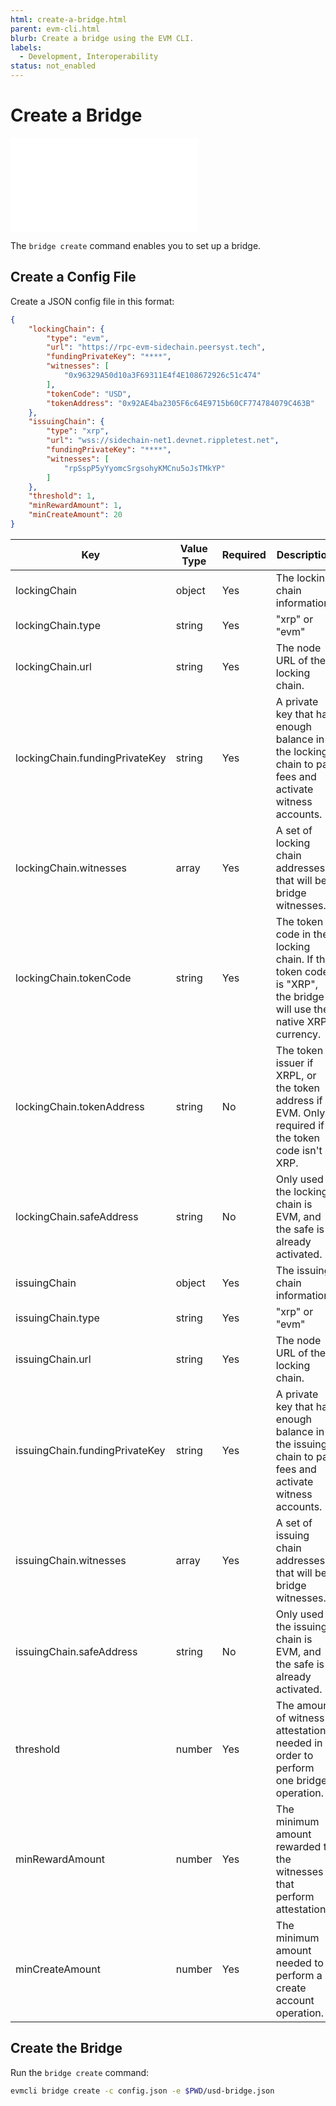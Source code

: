 ```yaml
---
html: create-a-bridge.html
parent: evm-cli.html
blurb: Create a bridge using the EVM CLI.
labels:
  - Development, Interoperability
status: not_enabled
---
```

# Create a Bridge

<embed src="/snippets/_evm-sidechain-disclaimer.md" />

The `bridge create` command enables you to set up a bridge.


## Create a Config File

Create a JSON config file in this format:

```json
{
    "lockingChain": {
        "type": "evm",
        "url": "https://rpc-evm-sidechain.peersyst.tech",
        "fundingPrivateKey": "****",
        "witnesses": [
            "0x96329A50d10a3F69311E4f4E108672926c51c474"
        ],
        "tokenCode": "USD",
        "tokenAddress": "0x92AE4ba2305F6c64E9715b60CF774784079C463B"
    },
    "issuingChain": {
        "type": "xrp",
        "url": "wss://sidechain-net1.devnet.rippletest.net",
        "fundingPrivateKey": "****",
        "witnesses": [
            "rpSspP5yYyomcSrgsohyKMCnu5oJsTMkYP"
        ]
    },
    "threshold": 1,
    "minRewardAmount": 1,
    "minCreateAmount": 20
}
```


| Key | Value Type | Required | Description | Example |
|-----|------------|----------|-------------|---------|
| lockingChain | object | Yes | The locking chain information. | |
| lockingChain.type | string | Yes | "xrp" or "evm" | `"xrp"` |
| lockingChain.url | string | Yes | The node URL of the locking chain. | `"wss://sidechain-net1.devnet.rippletest.net"` |
| lockingChain.fundingPrivateKey | string | Yes | A private key that has enough balance in the locking chain to pay fees and activate witness accounts. | `"0000000000000000000000000000000000000000000000000000000000000000"` |
| lockingChain.witnesses | array | Yes | A set of locking chain addresses that will be bridge witnesses. | `["rpSspP5yYyomcSrgsohyKMCnu5oJsTMkYP"]` |
| lockingChain.tokenCode | string | Yes | The token code in the locking chain. If the token code is "XRP", the bridge will use the native XRP currency. | `"USD"` |
| lockingChain.tokenAddress | string | No | The token issuer if XRPL, or the token address if EVM. Only required if the token code isn't XRP. | `"rpSspP5yYyomcSrgsohyKMCnu5oJsTMkYP"` |
| lockingChain.safeAddress | string | No | Only used if the locking chain is EVM, and the safe is already activated. | `"0x0000000000000000000000000000000000000000"` |
| issuingChain | object | Yes | The issuing chain information. | |
| issuingChain.type | string | Yes | "xrp" or "evm" | `"evm"` |
| issuingChain.url | string | Yes | The node URL of the locking chain. | `"https://rpc-evm-sidechain.peersyst.tech"` |
| issuingChain.fundingPrivateKey | string | Yes | A private key that has enough balance in the issuing chain to pay fees and activate witness accounts. | `"0000000000000000000000000000000000000000000000000000000000000000"` |
| issuingChain.witnesses | array | Yes | A set of issuing chain addresses that will be bridge witnesses. | `["0x96329A50d10a3F69311E4f4E108672926c51c474"]` |
| issuingChain.safeAddress | string | No | Only used if the issuing chain is EVM, and the safe is already activated. | `"0x0000000000000000000000000000000000000000"` |
| threshold | number | Yes | The amount of witness attestations needed in order to perform one bridge operation. | `1` |
| minRewardAmount | number | Yes | The minimum amount rewarded to the witnesses that perform attestations. | `1` |
| minCreateAmount | number | Yes | The minimum amount needed to perform a create account operation. | `50` |


## Create the Bridge

Run the `bridge create` command:

```bash
evmcli bridge create -c config.json -e $PWD/usd-bridge.json
```
